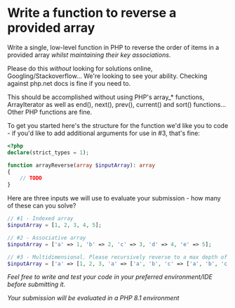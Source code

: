 # Write a function to reverse a provided array
Write a single, low-level function in PHP to reverse the order of items in a provided array *whilst maintaining their key associations*.

Please do this *without* looking for solutions online, Googling/Stackoverflow... We're looking to see your ability. Checking against php.net docs is fine if you need to.

This should be accomplished without using PHP's array_* functions, ArrayIterator as well as end(), next(), prev(), current() and sort() functions... Other PHP functions are fine.

To get you started here's the structure for the function we'd like you to code - if you'd like to add additional arguments for use in #3, that's fine:

```php
<?php
declare(strict_types = 1);

function arrayReverse(array $inputArray): array
{
    // TODO
}
```

Here are three inputs we will use to evaluate your submission - how many of these can you solve?

```php
// #1 - Indexed array
$inputArray = [1, 2, 3, 4, 5];

// #2 - Associative array
$inputArray = ['a' => 1, 'b' => 2, 'c' => 3, 'd' => 4, 'e' => 5];

// #3 - Multidimensional. Please recursively reverse to a max depth of 2 levels
$inputArray = ['a' => [1, 2, 3, 'a' => ['a', 'b', 'c' => ['a', 'b', 'c', 'd' => [1, 2, 3]]]], 2, 'c' => 3, 4, 5];
```

_Feel free to write and test your code in your preferred environment/IDE before submitting it._

*_Your submission will be evaluated in a PHP 8.1 environment_*
